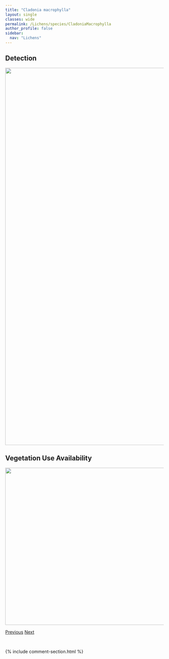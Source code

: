```yaml
---
title: "Cladonia macrophylla"
layout: single
classes: wide
permalink: /Lichens/species/CladoniaMacrophylla
author_profile: false
sidebar:
  nav: "Lichens"
---
```


<h2>Detection</h2>

<a href="https://drive.google.com/uc?export=view&id=1HfC_3LNzV8mTKKu3q7wxR9Af5pYQT4v8">
<img src="https://drive.google.com/uc?export=view&id=1HfC_3LNzV8mTKKu3q7wxR9Af5pYQT4v8" height = "1200" width = "800">
</a>


<h2>Vegetation Use Availability</h2>

<a href="https://drive.google.com/uc?export=view&id=1IXwSrjT9bXotGVjFozyQdpw_Bgqymu2N">
<img src="https://drive.google.com/uc?export=view&id=1IXwSrjT9bXotGVjFozyQdpw_Bgqymu2N" height = "500" width = "1000">
</a>


<a href="/DevelopmentWebsite/Lichens/species/CladoniaMacilentaVarBacillaris" class="pagination--pager" title="Cladonia macilenta var. bacillaris">Previous</a> <a href="/DevelopmentWebsite/Lichens/species/CladoniaMacrophyllodes" class="pagination--pager" title="Cladonia macrophyllodes">Next</a>

<p>&nbsp;</p>

{% include comment-section.html %}
